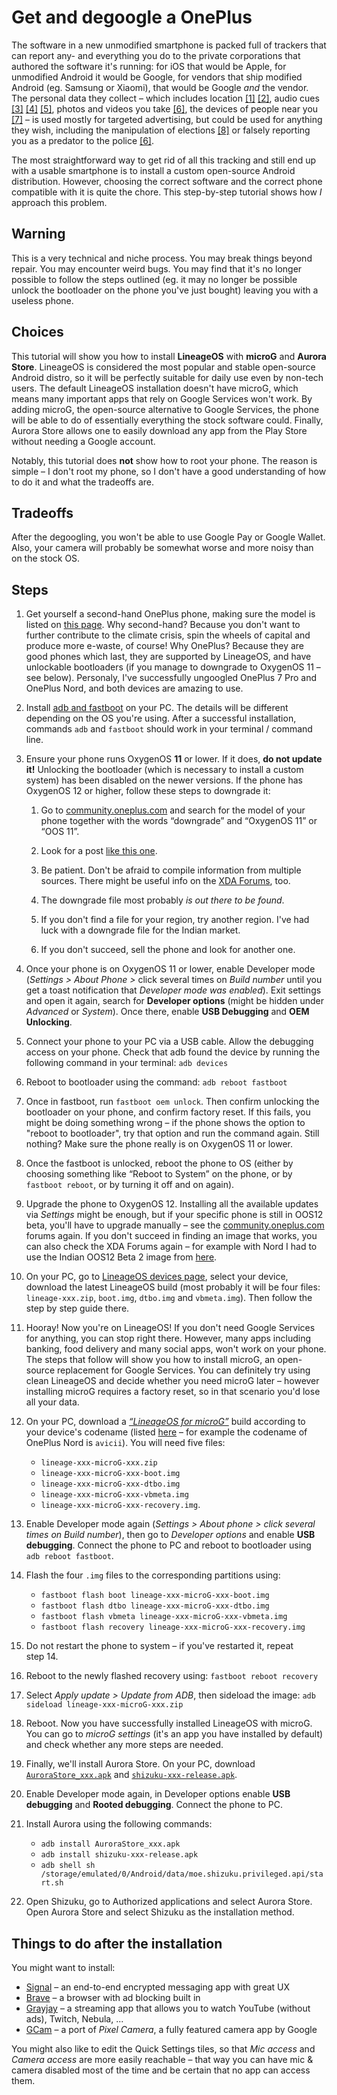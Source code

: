 # Get and degoogle a OnePlus

The software in a new unmodified smartphone is packed full of trackers that can report any- and everything you do to the private corporations that authored the software it's running: for iOS that would be Apple, for unmodified Android it would be Google, for vendors that ship modified Android (eg. Samsung or Xiaomi), that would be Google *and* the vendor. The personal data they collect – which includes location [[1]](https://www.tomsguide.com/features/how-your-phones-location-is-being-tracked-and-how-to-turn-it-off) [[2]](https://www.nytimes.com/2020/08/19/technology/smartphone-location-tracking-opt-out.html), audio cues [[3]](https://www.forbes.com/sites/nathanpettijohn/2019/09/03/of-course-your-phone-is-listening-to-you/) [[4]](https://www.vice.com/en/article/wjbzzy/your-phone-is-listening-and-its-not-paranoia) [[5]](https://nitter.net/JL_Kroger/status/1445333142869577733), photos and videos you take [[6]](https://www.nytimes.com/2022/08/21/technology/google-surveillance-toddler-photo.html), the devices of people near you [[7]](https://slate.com/technology/2018/06/how-google-uses-wi-fi-networks-to-figure-out-your-exact-location.html) – is used mostly for targeted advertising, but could be used for anything they wish, including the manipulation of elections [[8]](https://en.wikipedia.org/wiki/Facebook%E2%80%93Cambridge_Analytica_data_scandal) or falsely reporting you as a predator to the police [[6]](https://www.nytimes.com/2022/08/21/technology/google-surveillance-toddler-photo.html).

The most straightforward way to get rid of all this tracking and still end up with a usable smartphone is to install a custom open-source Android distribution. However, choosing the correct software and the correct phone compatible with it is quite the chore. This step-by-step tutorial shows how _I_ approach this problem.

## Warning

This is a very technical and niche process. You may break things beyond repair. You may encounter weird bugs. You may find that it's no longer possible to follow the steps outlined (eg. it may no longer be possible unlock the bootloader on the phone you've just bought) leaving you with a useless phone.

## Choices

This tutorial will show you how to install **LineageOS** with **microG** and **Aurora Store**. LineageOS is considered the most popular and stable open-source Android distro, so it will be perfectly suitable for daily use even by non-tech users. The default LineageOS installation doesn't have microG, which means many important apps that rely on Google Services won't work. By adding microG, the open-source alternative to Google Services, the phone will be able to do of essentially everything the stock software could. Finally, Aurora Store allows one to easily download any app from the Play Store without needing a Google account.

Notably, this tutorial does **not** show how to root your phone. The reason is simple – I don't root my phone, so I don't have a good understanding of how to do it and what the tradeoffs are.

## Tradeoffs

After the degoogling, you won't be able to use Google Pay or Google Wallet. Also, your camera will probably be somewhat worse and more noisy than on the stock OS.

## Steps

1. Get yourself a second-hand OnePlus phone, making sure the model is listed on [this page](https://wiki.lineageos.org/devices/#oneplus). Why second-hand? Because you don't want to further contribute to the climate crisis, spin the wheels of capital and produce more e-waste, of course! Why OnePlus? Because they are good phones which last, they are supported by LineageOS, and have unlockable bootloaders (if you manage to downgrade to OxygenOS 11 – see below). Personaly, I've successfully ungoogled OnePlus 7 Pro and OnePlus Nord, and both devices are amazing to use.

2. Install [adb and fastboot](https://developer.android.com/tools/releases/platform-tools) on your PC. The details will be different depending on the OS you're using. After a successful installation, commands `adb` and `fastboot` should work in your terminal / command line.

3. Ensure your phone runs OxygenOS **11** or lower. If it does, **do not update it!** Unlocking the bootloader (which is necessary to install a custom system) has been disabled on the newer versions. If the phone has OxygenOS 12 or higher, follow these steps to downgrade it:

    1. Go to [community.oneplus.com](https://community.oneplus.com/) and search for the model of your phone together with the words “downgrade” and “OxygenOS 11” or “OOS 11”.

    2. Look for a post [like this one](https://community.oneplus.com/thread/1534473).

    3. Be patient. Don't be afraid to compile information from multiple sources. There might be useful info on the [XDA Forums](https://xdaforums.com/c/oneplus.11993/), too.

    4. The downgrade file most probably _is out there to be found_.

    5. If you don't find a file for your region, try another region. I've had luck with a downgrade file for the Indian market.

    5. If you don't succeed, sell the phone and look for another one.

4. Once your phone is on OxygenOS 11 or lower, enable Developer mode (_Settings > About Phone >_ click several times on _Build number_ until you get a toast notification that _Developer mode was enabled_). Exit settings and open it again, search for **Developer options** (might be hidden under _Advanced_ or _System_). Once there, enable **USB Debugging** and **OEM Unlocking**.

5. Connect your phone to your PC via a USB cable. Allow the debugging access on your phone. Check that adb found the device by running the following command in your terminal: `adb devices`

6. Reboot to bootloader using the command: `adb reboot fastboot`

7. Once in fastboot, run `fastboot oem unlock`. Then confirm unlocking the bootloader on your phone, and confirm factory reset. If this fails, you might be doing something wrong – if the phone shows the option to "reboot to bootloader", try that option and run the command again. Still nothing? Make sure the phone really is on OxygenOS 11 or lower.

8. Once the fastboot is unlocked, reboot the phone to OS (either by choosing something like “Reboot to System” on the phone, or by `fastboot reboot`, or by turning it off and on again).

9. Upgrade the phone to OxygenOS 12. Installing all the available updates via _Settings_ might be enough, but if your specific phone is still in OOS12 beta, you'll have to upgrade manually – see the [community.oneplus.com](https://community.oneplus.com/) forums again. If you don't succeed in finding an image that works, you can also check the XDA Forums again – for example with Nord I had to use the Indian OOS12 Beta 2 image from [here](https://xdaforums.com/t/oneplus-nord-rom-ota-oxygen-os-repo-of-oxygen-os-builds.4138085/).

10. On your PC, go to [LineageOS devices page](https://wiki.lineageos.org/devices/#oneplus), select your device, download the latest LineageOS build (most probably it will be four files: `lineage-xxx.zip`, `boot.img`, `dtbo.img` and `vbmeta.img`). Then follow the step by step guide there.

11. Hooray! Now you're on LineageOS! If you don't need Google Services for anything, you can stop right there. However, many apps including banking, food delivery and many social apps, won't work on your phone. The steps that follow will show you how to install microG, an open-source replacement for Google Services. You can definitely try using clean LineageOS and decide whether you need microG later – however installing microG requires a factory reset, so in that scenario you'd lose all your data.

12. On your PC, download a [_“LineageOS for microG”_](https://download.lineage.microg.org/) build according to your device's codename (listed [here](https://wiki.lineageos.org/devices/#oneplus) – for example the codename of OnePlus Nord is `avicii`). You will need five files:
    * `lineage-xxx-microG-xxx.zip`
    * `lineage-xxx-microG-xxx-boot.img`
    * `lineage-xxx-microG-xxx-dtbo.img`
    * `lineage-xxx-microG-xxx-vbmeta.img`
    * `lineage-xxx-microG-xxx-recovery.img`.

13. Enable Developer mode again (_Settings > About phone > click several times on Build number_), then go to _Developer options_ and enable **USB debugging**. Connect the phone to PC and reboot to bootloader using `adb reboot fastboot`.

14. Flash the four `.img` files to the corresponding partitions using:
    * `fastboot flash boot lineage-xxx-microG-xxx-boot.img`
    * `fastboot flash dtbo lineage-xxx-microG-xxx-dtbo.img`
    * `fastboot flash vbmeta lineage-xxx-microG-xxx-vbmeta.img`
    * `fastboot flash recovery lineage-xxx-microG-xxx-recovery.img`

15. Do not restart the phone to system – if you've restarted it, repeat step&nbsp;14.

16. Reboot to the newly flashed recovery using: `fastboot reboot recovery`

17. Select _Apply update > Update from ADB_, then sideload the image: `adb sideload lineage-xxx-microG-xxx.zip`

18. Reboot. Now you have successfully installed LineageOS with microG. You can go to _microG settings_ (it's an app you have installed by default) and check whether any more steps are needed.

19. Finally, we'll install Aurora Store. On your PC, download [`AuroraStore_xxx.apk`](https://gitlab.com/AuroraOSS/AuroraStore/-/releases) and [`shizuku-xxx-release.apk`](https://github.com/RikkaApps/Shizuku/releases).

20. Enable Developer mode again, in Developer options enable **USB debugging** and **Rooted debugging**. Connect the phone to PC.

21. Install Aurora using the following commands:
    <!-- * `adb root`
    * `adb remount` -->

    * `adb install AuroraStore_xxx.apk`
    * `adb install shizuku-xxx-release.apk`
    * `adb shell sh /storage/emulated/0/Android/data/moe.shizuku.privileged.api/start.sh`

22. Open Shizuku, go to Authorized applications and select Aurora Store. Open Aurora Store and select Shizuku as the installation method.

## Things to do after the installation

You might want to install:
* [Signal](https://signal.org/) – an end-to-end encrypted messaging app with great UX
* [Brave](https://brave.com/) – a browser with ad blocking built in
* [Grayjay](https://grayjay.app/) – a streaming app that allows you to watch YouTube (without ads), Twitch, Nebula, ...
* [GCam](https://www.celsoazevedo.com/files/android/google-camera/) – a port of _Pixel Camera_, a fully featured camera app by Google

You might also like to edit the Quick Settings tiles, so that _Mic access_ and _Camera access_ are more easily reachable – that way you can have mic & camera disabled most of the time and be certain that no app can access them.
